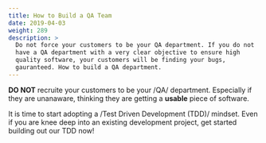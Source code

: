 ```yaml
---
title: How to Build a QA Team
date: 2019-04-03
weight: 289
description: >
  Do not force your customers to be your QA department. If you do not
  have a QA department with a very clear objective to ensure high
  quality software, your customers will be finding your bugs,
  gauranteed. How to build a QA department.
---
```


**DO NOT** recruite your customers to be your /QA/
department. Especially if they are unanaware, thinking they are
getting a **usable** piece of software.

It is time to start adopting a /Test Driven Development (TDD)/
mindset. Even if you are knee deep into an existing development
project, get started building out our TDD now!
